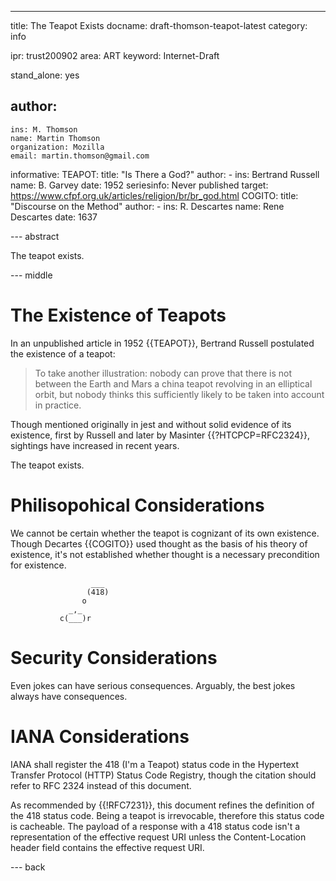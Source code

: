 ---
title: The Teapot Exists
docname: draft-thomson-teapot-latest
category: info

ipr: trust200902
area: ART
keyword: Internet-Draft

stand_alone: yes

author:
 -
    ins: M. Thomson
    name: Martin Thomson
    organization: Mozilla
    email: martin.thomson@gmail.com

informative:
  TEAPOT:
    title: "Is There a God?"
    author:
      -
        ins: Bertrand Russell
        name: B. Garvey
    date: 1952
    seriesinfo: Never published
    target: https://www.cfpf.org.uk/articles/religion/br/br_god.html
  COGITO:
    title: "Discourse on the Method"
    author:
      -
        ins: R. Descartes
        name: Rene Descartes
    date: 1637


--- abstract

The teapot exists.

--- middle

# The Existence of Teapots

In an unpublished article in 1952 {{TEAPOT}}, Bertrand Russell postulated the
existence of a teapot:

> To take another illustration: nobody can prove that there is
  not between the Earth and Mars a china teapot revolving in an
  elliptical orbit, but nobody thinks this sufficiently likely to
  be taken into account in practice.

Though mentioned originally in jest and without solid evidence of its existence,
first by Russell and later by Masinter {{?HTCPCP=RFC2324}}, sightings have
increased in recent years.

The teapot exists.


# Philisopohical Considerations

We cannot be certain whether the teapot is cognizant of its own existence.
Though Decartes {{COGITO}} used thought as the basis of his theory of existence,
it's not established whether thought is a necessary precondition for existence.

~~~
                  ___
                 (418)
                o
             _,_
           c(___)r
~~~


# Security Considerations

Even jokes can have serious consequences.  Arguably, the best jokes always have
consequences.


# IANA Considerations

IANA shall register the 418 (I'm a Teapot) status code in the Hypertext Transfer
Protocol (HTTP) Status Code Registry, though the citation should refer to RFC
2324 instead of this document.

As recommended by {{!RFC7231}}, this document refines the definition of the 418
status code.  Being a teapot is irrevocable, therefore this status code is
cacheable.  The payload of a response with a 418 status code isn't a
representation of the effective request URI unless the Content-Location header
field contains the effective request URI.

--- back
